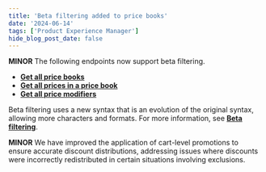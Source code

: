 ```yaml
---
title: 'Beta filtering added to price books'
date: '2024-06-14'
tags: ['Product Experience Manager']
hide_blog_post_date: false
---
```

**MINOR** The following endpoints now support beta filtering.

*   **[Get all price books](https://elasticpath.dev/docs/api/pxm/pricebooks/get-pricebooks)**
*   **[Get all prices in a price book](https://elasticpath.dev/docs/api/pxm/pricebooks/get-product-prices)**
*   **[Get all price modifiers](https://elasticpath.dev/docs/api/pxm/pricebooks/get-price-modifiers)**

Beta filtering uses a new syntax that is an evolution of the original syntax, allowing more characters and formats. For more information, see **[Beta filtering](https://elasticpath.dev/guides/Getting-Started/filtering#beta-filtering)**.

**MINOR** We have improved the application of cart-level promotions to ensure accurate discount distributions, addressing issues where discounts were incorrectly redistributed in certain situations involving exclusions.
